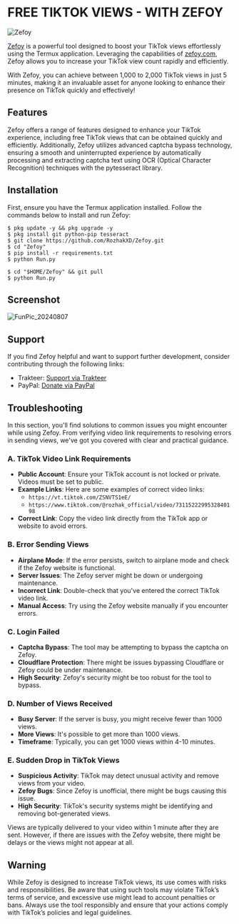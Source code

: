 # FREE TIKTOK VIEWS - WITH ZEFOY

![Zefoy](https://github.com/user-attachments/assets/a566e553-094d-4567-bfcd-e0887a25ec51)

[Zefoy](https://github.com/RozhakXD/Zefoy) is a powerful tool designed to boost your TikTok views effortlessly using the Termux application. Leveraging the capabilities of [zefoy.com](https://zefoy.com), Zefoy allows you to increase your TikTok view count rapidly and efficiently.

With Zefoy, you can achieve between 1,000 to 2,000 TikTok views in just 5 minutes, making it an invaluable asset for anyone looking to enhance their presence on TikTok quickly and effectively!

## Features
Zefoy offers a range of features designed to enhance your TikTok experience, including free TikTok views that can be obtained quickly and efficiently. Additionally, Zefoy utilizes advanced captcha bypass technology, ensuring a smooth and uninterrupted experience by automatically processing and extracting captcha text using OCR (Optical Character Recognition) techniques with the pytesseract library.

## Installation
First, ensure you have the Termux application installed. Follow the commands below to install and run Zefoy:
```
$ pkg update -y && pkg upgrade -y
$ pkg install git python-pip tesseract
$ git clone https://github.com/RozhakXD/Zefoy.git
$ cd "Zefoy"
$ pip install -r requirements.txt
$ python Run.py
```

```
$ cd "$HOME/Zefoy" && git pull
$ python Run.py
```

## Screenshot
![FunPic_20240807](https://github.com/user-attachments/assets/ebb453f3-c2df-4014-acff-df9c33da5d05)

## Support
If you find Zefoy helpful and want to support further development, consider contributing through the following links:

- Trakteer: [Support via Trakteer](https://trakteer.id/rozhak_official/tip)
- PayPal: [Donate via PayPal](https://paypal.me/rozhak9)

## Troubleshooting
In this section, you'll find solutions to common issues you might encounter while using Zefoy. From verifying video link requirements to resolving errors in sending views, we've got you covered with clear and practical guidance.

### A. TikTok Video Link Requirements
- **Public Account**: Ensure your TikTok account is not locked or private. Videos must be set to public.
- **Example Links**: Here are some examples of correct video links:
    - `https://vt.tiktok.com/ZSNVTS1eE/`
    - `https://www.tiktok.com/@rozhak_official/video/7311522299532840198`
- **Correct Link**: Copy the video link directly from the TikTok app or website to avoid errors.

### B. Error Sending Views
- **Airplane Mode**: If the error persists, switch to airplane mode and check if the Zefoy website is functional.
- **Server Issues**: The Zefoy server might be down or undergoing maintenance.
- **Incorrect Link**: Double-check that you've entered the correct TikTok video link.
- **Manual Access**: Try using the Zefoy website manually if you encounter errors.

### C. Login Failed
- **Captcha Bypass**: The tool may be attempting to bypass the captcha on Zefoy.
- **Cloudflare Protection**: There might be issues bypassing Cloudflare or Zefoy could be under maintenance.
- **High Security**: Zefoy's security might be too robust for the tool to bypass.

### D. Number of Views Received
- **Busy Server**: If the server is busy, you might receive fewer than 1000 views.
- **More Views**: It's possible to get more than 1000 views.
- **Timeframe**: Typically, you can get 1000 views within 4-10 minutes.

### E. Sudden Drop in TikTok Views
- **Suspicious Activity**: TikTok may detect unusual activity and remove views from your video.
- **Zefoy Bugs**: Since Zefoy is unofficial, there might be bugs causing this issue.
- **High Security**: TikTok's security systems might be identifying and removing bot-generated views.

Views are typically delivered to your video within 1 minute after they are sent. However, if there are issues with the Zefoy website, there might be delays or the views might not appear at all.

## Warning
While Zefoy is designed to increase TikTok views, its use comes with risks and responsibilities. Be aware that using such tools may violate TikTok’s terms of service, and excessive use might lead to account penalties or bans. Always use the tool responsibly and ensure that your actions comply with TikTok’s policies and legal guidelines.
